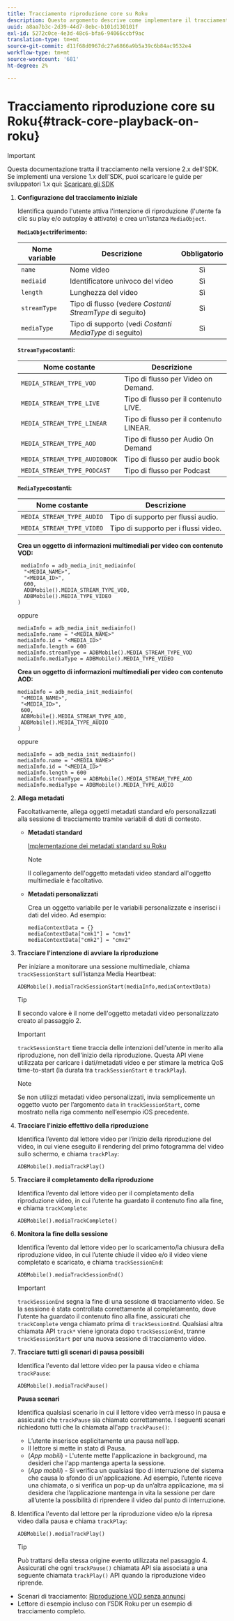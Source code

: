 ```yaml
---
title: Tracciamento riproduzione core su Roku
description: Questo argomento descrive come implementare il tracciamento di base utilizzando Media SDK su Roku.
uuid: a8aa7b3c-2d39-44d7-8ebc-b101d130101f
exl-id: 5272c0ce-4e3d-48c6-bfa6-94066ccbf9ac
translation-type: tm+mt
source-git-commit: d11f68d0967dc27a6866a9b5a39c6b84ac9532e4
workflow-type: tm+mt
source-wordcount: '681'
ht-degree: 2%

---
```


# Tracciamento riproduzione core su Roku{#track-core-playback-on-roku}

>[!IMPORTANT]
>Questa documentazione tratta il tracciamento nella versione 2.x dell&#39;SDK. Se implementi una versione 1.x dell&#39;SDK, puoi scaricare le guide per sviluppatori 1.x qui: [Scaricare gli SDK](/help/sdk-implement/download-sdks.md)

1. **Configurazione del tracciamento iniziale**

   Identifica quando l&#39;utente attiva l&#39;intenzione di riproduzione (l&#39;utente fa clic su play e/o autoplay è attivato) e crea un&#39;istanza `MediaObject`.

   **`MediaObject`riferimento:**

   | Nome variable | Descrizione | Obbligatorio |
   | --- | --- | :---: |
   | `name` | Nome video | Sì |
   | `mediaid` | Identificatore univoco del video | Sì |
   | `length` | Lunghezza del video | Sì |
   | `streamType` | Tipo di flusso (vedere _Costanti StreamType_ di seguito) | Sì |
   | `mediaType` | Tipo di supporto (vedi _Costanti MediaType_ di seguito) | Sì |

   **`StreamType`costanti:**

   | Nome costante | Descrizione   |
   |---|---|
   | `MEDIA_STREAM_TYPE_VOD` | Tipo di flusso per Video on Demand. |
   | `MEDIA_STREAM_TYPE_LIVE` | Tipo di flusso per il contenuto LIVE. |
   | `MEDIA_STREAM_TYPE_LINEAR` | Tipo di flusso per il contenuto LINEAR. |
   | `MEDIA_STREAM_TYPE_AOD` | Tipo di flusso per Audio On Demand |
   | `MEDIA_STREAM_TYPE_AUDIOBOOK` | Tipo di flusso per audio book |
   | `MEDIA_STREAM_TYPE_PODCAST` | Tipo di flusso per Podcast |

   **`MediaType`costanti:**

   | Nome costante | Descrizione |
   |---|---|
   | `MEDIA_STREAM_TYPE_AUDIO` | Tipo di supporto per flussi audio. |
   | `MEDIA_STREAM_TYPE_VIDEO` | Tipo di supporto per i flussi video. |

   **Crea un oggetto di informazioni multimediali per video con contenuto VOD:**

   ```
    mediaInfo = adb_media_init_mediainfo(
     "<MEDIA_NAME>",
     "<MEDIA_ID>",
     600,
     ADBMobile().MEDIA_STREAM_TYPE_VOD,
     ADBMobile().MEDIA_TYPE_VIDEO
   )
   ```

   oppure

   ```
   mediaInfo = adb_media_init_mediainfo()
   mediaInfo.name = "<MEDIA_NAME>"
   mediaInfo.id = "<MEDIA_ID>"
   mediaInfo.length = 600
   mediaInfo.streamType = ADBMobile().MEDIA_STREAM_TYPE_VOD
   mediaInfo.mediaType = ADBMobile().MEDIA_TYPE_VIDEO
   ```

   **Crea un oggetto di informazioni multimediali per video con contenuto AOD:**

   ```
   mediaInfo = adb_media_init_mediainfo(
    "<MEDIA_NAME>",
    "<MEDIA_ID>",
    600,
    ADBMobile().MEDIA_STREAM_TYPE_AOD,
    ADBMobile().MEDIA_TYPE_AUDIO
   )
   ```

   oppure

   ```
   mediaInfo = adb_media_init_mediainfo()
   mediaInfo.name = "<MEDIA_NAME>"
   mediaInfo.id = "<MEDIA_ID>"
   mediaInfo.length = 600
   mediaInfo.streamType = ADBMobile().MEDIA_STREAM_TYPE_AOD
   mediaInfo.mediaType = ADBMobile().MEDIA_TYPE_AUDIO
   ```

1. **Allega metadati**

   Facoltativamente, allega oggetti metadati standard e/o personalizzati alla sessione di tracciamento tramite variabili di dati di contesto.

   * **Metadati standard**

      [Implementazione dei metadati standard su Roku](/help/sdk-implement/track-av-playback/impl-std-metadata/impl-std-metadata-roku.md)

      >[!NOTE]
      >Il collegamento dell&#39;oggetto metadati video standard all&#39;oggetto multimediale è facoltativo.

   * **Metadati personalizzati**

      Crea un oggetto variabile per le variabili personalizzate e inserisci i dati del video. Ad esempio:

      ```
      mediaContextData = {}
      mediaContextData["cmk1"] = "cmv1"
      mediaContextData["cmk2"] = "cmv2"
      ```

1. **Tracciare l&#39;intenzione di avviare la riproduzione**

   Per iniziare a monitorare una sessione multimediale, chiama `trackSessionStart` sull&#39;istanza Media Heartbeat:

   ```
   ADBMobile().mediaTrackSessionStart(mediaInfo,mediaContextData)
   ```

   >[!TIP]
   >Il secondo valore è il nome dell&#39;oggetto metadati video personalizzato creato al passaggio 2.

   >[!IMPORTANT]
   >`trackSessionStart` tiene traccia delle intenzioni dell&#39;utente in merito alla riproduzione, non dell&#39;inizio della riproduzione. Questa API viene utilizzata per caricare i dati/metadati video e per stimare la metrica QoS time-to-start (la durata tra `trackSessionStart` e `trackPlay`).

   >[!NOTE]
   >Se non utilizzi metadati video personalizzati, invia semplicemente un oggetto vuoto per l’argomento `data` in `trackSessionStart`, come mostrato nella riga commento nell’esempio iOS precedente.

1. **Tracciare l&#39;inizio effettivo della riproduzione**

   Identifica l’evento dal lettore video per l’inizio della riproduzione del video, in cui viene eseguito il rendering del primo fotogramma del video sullo schermo, e chiama `trackPlay`:

   ```
   ADBMobile().mediaTrackPlay()
   ```

1. **Tracciare il completamento della riproduzione**

   Identifica l’evento dal lettore video per il completamento della riproduzione video, in cui l’utente ha guardato il contenuto fino alla fine, e chiama `trackComplete`:

   ```
   ADBMobile().mediaTrackComplete()
   ```

1. **Monitora la fine della sessione**

   Identifica l’evento dal lettore video per lo scaricamento/la chiusura della riproduzione video, in cui l’utente chiude il video e/o il video viene completato e scaricato, e chiama `trackSessionEnd`:

   ```
   ADBMobile().mediaTrackSessionEnd()
   ```

   >[!IMPORTANT]
   >`trackSessionEnd` segna la fine di una sessione di tracciamento video. Se la sessione è stata controllata correttamente al completamento, dove l’utente ha guardato il contenuto fino alla fine, assicurati che `trackComplete` venga chiamato prima di `trackSessionEnd`. Qualsiasi altra chiamata API `track*` viene ignorata dopo `trackSessionEnd`, tranne `trackSessionStart` per una nuova sessione di tracciamento video.

1. **Tracciare tutti gli scenari di pausa possibili**

   Identifica l&#39;evento dal lettore video per la pausa video e chiama `trackPause`:

   ```
   ADBMobile().mediaTrackPause()
   ```

   **Pausa scenari**

   Identifica qualsiasi scenario in cui il lettore video verrà messo in pausa e assicurati che `trackPause` sia chiamato correttamente. I seguenti scenari richiedono tutti che la chiamata all&#39;app `trackPause()`:

   * L’utente inserisce esplicitamente una pausa nell’app.
   * Il lettore si mette in stato di Pausa.
   * (*App mobili*) - L&#39;utente mette l&#39;applicazione in background, ma desideri che l&#39;app mantenga aperta la sessione.
   * (*App mobili*) - Si verifica un qualsiasi tipo di interruzione del sistema che causa lo sfondo di un&#39;applicazione. Ad esempio, l’utente riceve una chiamata, o si verifica un pop-up da un’altra applicazione, ma si desidera che l’applicazione mantenga in vita la sessione per dare all’utente la possibilità di riprendere il video dal punto di interruzione.

1. Identifica l&#39;evento dal lettore per la riproduzione video e/o la ripresa video dalla pausa e chiama `trackPlay`:

   ```
   ADBMobile().mediaTrackPlay()
   ```

   >[!TIP]
   >Può trattarsi della stessa origine evento utilizzata nel passaggio 4. Assicurati che ogni `trackPause()` chiamata API sia associata a una seguente chiamata `trackPlay()` API quando la riproduzione video riprende.

* Scenari di tracciamento: [Riproduzione VOD senza annunci](/help/sdk-implement/tracking-scenarios/vod-no-intrs-details.md)
* Lettore di esempio incluso con l’SDK Roku per un esempio di tracciamento completo.
